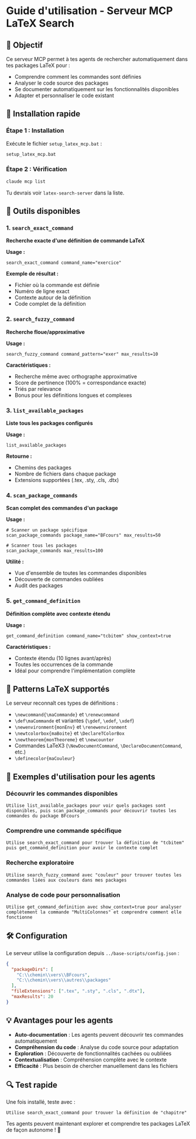 # Guide d'utilisation - Serveur MCP LaTeX Search

## 🎯 Objectif

Ce serveur MCP permet à tes agents de rechercher automatiquement dans tes packages LaTeX pour :
- Comprendre comment les commandes sont définies
- Analyser le code source des packages
- Se documenter automatiquement sur les fonctionnalités disponibles
- Adapter et personnaliser le code existant

## 🚀 Installation rapide

### Étape 1 : Installation
Exécute le fichier `setup_latex_mcp.bat` :
```bash
setup_latex_mcp.bat
```

### Étape 2 : Vérification
```bash
claude mcp list
```
Tu devrais voir `latex-search-server` dans la liste.

## 🔧 Outils disponibles

### 1. `search_exact_command`
**Recherche exacte d'une définition de commande LaTeX**

**Usage :**
```
search_exact_command command_name="exercice"
```

**Exemple de résultat :**
- Fichier où la commande est définie
- Numéro de ligne exact
- Contexte autour de la définition
- Code complet de la définition

### 2. `search_fuzzy_command` 
**Recherche floue/approximative**

**Usage :**
```
search_fuzzy_command command_pattern="exer" max_results=10
```

**Caractéristiques :**
- Recherche même avec orthographe approximative
- Score de pertinence (100% = correspondance exacte)
- Triés par relevance
- Bonus pour les définitions longues et complexes

### 3. `list_available_packages`
**Liste tous les packages configurés**

**Usage :**
```
list_available_packages
```

**Retourne :**
- Chemins des packages
- Nombre de fichiers dans chaque package
- Extensions supportées (.tex, .sty, .cls, .dtx)

### 4. `scan_package_commands`
**Scan complet des commandes d'un package**

**Usage :**
```
# Scanner un package spécifique
scan_package_commands package_name="BFcours" max_results=50

# Scanner tous les packages
scan_package_commands max_results=100
```

**Utilité :**
- Vue d'ensemble de toutes les commandes disponibles
- Découverte de commandes oubliées
- Audit des packages

### 5. `get_command_definition`
**Définition complète avec contexte étendu**

**Usage :**
```
get_command_definition command_name="tcbitem" show_context=true
```

**Caractéristiques :**
- Contexte étendu (10 lignes avant/après)
- Toutes les occurrences de la commande
- Idéal pour comprendre l'implémentation complète

## 📝 Patterns LaTeX supportés

Le serveur reconnaît ces types de définitions :
- `\newcommand{\maCommande}` et `\renewcommand`
- `\def\maCommande` et variantes (`\gdef`, `\edef`, `\xdef`)
- `\newenvironment{monEnv}` et `\renewenvironment`
- `\newtcolorbox{maBoite}` et `\DeclareTColorBox`
- `\newtheorem{monTheoreme}` et `\newcounter`
- Commandes LaTeX3 (`\NewDocumentCommand`, `\DeclareDocumentCommand`, etc.)
- `\definecolor{maCouleur}`

## 🎯 Exemples d'utilisation pour les agents

### Découvrir les commandes disponibles
```
Utilise list_available_packages pour voir quels packages sont disponibles, puis scan_package_commands pour découvrir toutes les commandes du package BFcours
```

### Comprendre une commande spécifique
```
Utilise search_exact_command pour trouver la définition de "tcbitem" puis get_command_definition pour avoir le contexte complet
```

### Recherche exploratoire
```
Utilise search_fuzzy_command avec "couleur" pour trouver toutes les commandes liées aux couleurs dans mes packages
```

### Analyse de code pour personnalisation
```
Utilise get_command_definition avec show_context=true pour analyser complètement la commande "MultiColonnes" et comprendre comment elle fonctionne
```

## 🛠️ Configuration

Le serveur utilise la configuration depuis `../base-scripts/config.json` :
```json
{
  "packageDirs": [
    "C:\\chemin\\vers\\BFcours",
    "C:\\chemin\\vers\\autres\\packages"
  ],
  "fileExtensions": [".tex", ".sty", ".cls", ".dtx"],
  "maxResults": 20
}
```

## 💡 Avantages pour les agents

- **Auto-documentation** : Les agents peuvent découvrir tes commandes automatiquement
- **Compréhension du code** : Analyse du code source pour adaptation
- **Exploration** : Découverte de fonctionnalités cachées ou oubliées  
- **Contextualisation** : Compréhension complète avec le contexte
- **Efficacité** : Plus besoin de chercher manuellement dans les fichiers

## 🔍 Test rapide

Une fois installé, teste avec :
```
Utilise search_exact_command pour trouver la définition de "chapitre"
```

Tes agents peuvent maintenant explorer et comprendre tes packages LaTeX de façon autonome ! 🚀